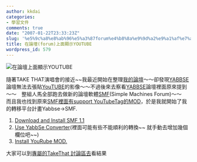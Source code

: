 ```yaml
---
author: kkdai
categories:
- 學習文件
comments: true
date: "2007-01-22T23:33:23Z"
slug: '%e5%9c%a8%e8%ab%96%e5%a3%87forum%e4%b8%8a%e9%9d%a2%e9%a1%af%e7%a4%bayoutube'
title: 在論壇(forum)上面顯示YOUTUBE
wordpress_id: 579
---
```


![在論壇上面顯示YOUTUBE](http://www.evanlin.com/blog/archives/20070122/BBS_YOUTUBE.JPG)

隨著TAKE THAT演唱會的接近~~我最近開始在整理[我的論壇](http://www.evanlin.com/bbs/)～～卻發現[YABBSE](http://www.yabbse.org)論壇無法去張貼[YouTUBE](http://youtube.com)的影像～～不過後來去察看[YABBSE](http://www.yabbse.org/)論壇裡面原來提到～～　整組人馬全部跑去做新的論壇軟體[SMF](http://www.simplemachines.org/)(Simple Machines Forum)～～　而且我也找到原來[SMF裡面有support YouTubeTag的MOD](http://custom.simplemachines.org/mods/index.php?mod=595)，於是我就開始了我的轉移平台計畫Yabbse->SMF.

  1. [Download and Install SMF 1.1](http://www.simplemachines.org/download/)
  2. [Use YabbSe Converter](http://www.simplemachines.org/download/index.php?thanks;filename=smf_1-1-1_yabb_converter.tar.gz)(裡面可能有些不能順利的轉換~~ 就手動去增加幾個欄位吧~~)
  3. [Install YouRube MOD.](http://custom.simplemachines.org/mods/index.php?mod=595)

大家可以到[專屬的TakeThat 討論區去](http://www.evanlin.com/bbs/index.php?board=22.0)看結果
